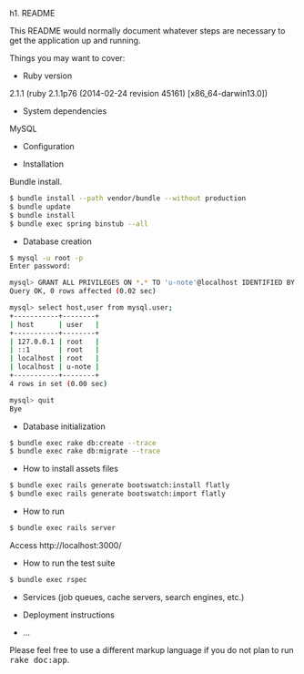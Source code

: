 h1. README

This README would normally document whatever steps are necessary to get the
application up and running.

Things you may want to cover:

* Ruby version

2.1.1 (ruby 2.1.1p76 (2014-02-24 revision 45161) [x86_64-darwin13.0])

* System dependencies

MySQL

* Configuration

* Installation

Bundle install.

```sh
$ bundle install --path vendor/bundle --without production
$ bundle update
$ bundle install
$ bundle exec spring binstub --all
```

* Database creation

```sh
$ mysql -u root -p
Enter password:

mysql> GRANT ALL PRIVILEGES ON *.* TO 'u-note'@localhost IDENTIFIED BY 'u-note-password';
Query OK, 0 rows affected (0.02 sec)

mysql> select host,user from mysql.user;
+-----------+--------+
| host      | user   |
+-----------+--------+
| 127.0.0.1 | root   |
| ::1       | root   |
| localhost | root   |
| localhost | u-note |
+-----------+--------+
4 rows in set (0.00 sec)

mysql> quit
Bye
```

* Database initialization

```sh
$ bundle exec rake db:create --trace
$ bundle exec rake db:migrate --trace
```

* How to install assets files

```sh
$ bundle exec rails generate bootswatch:install flatly
$ bundle exec rails generate bootswatch:import flatly
```

* How to run

```sh
$ bundle exec rails server
```

Access http://localhost:3000/

* How to run the test suite

```sh
$ bundle exec rspec
```

* Services (job queues, cache servers, search engines, etc.)

* Deployment instructions

* ...


Please feel free to use a different markup language if you do not plan to run
<tt>rake doc:app</tt>.
